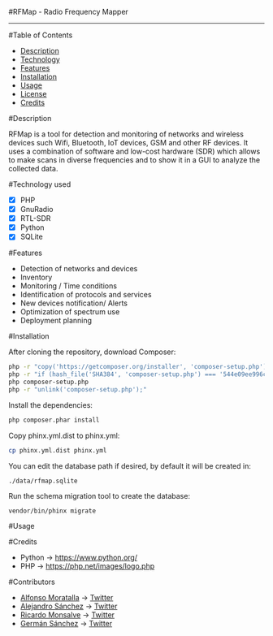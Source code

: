 
#RFMap - Radio Frequency Mapper

----------


#Table of Contents
* [Description](https://github.com/onticsoluciones/RFMap#description)
* [Technology](https://github.com/onticsoluciones/RFMap#technology-used)
* [Features](https://github.com/onticsoluciones/RFMap#features)
* [Installation](https://github.com/onticsoluciones/RFMap#installation)
* [Usage](https://github.com/onticsoluciones/RFMap#usage)
* [License](https://github.com/onticsoluciones/RFMap/blob/master/LICENSE)
* [Credits](https://github.com/onticsoluciones/RFMap#credits)

#Description

RFMap is a tool for detection and monitoring of networks and wireless devices such Wifi, Bluetooth, IoT devices, GSM and other RF devices. 
It uses a combination of software and low-cost hardware (SDR) which allows to make scans in diverse frequencies and to show it in a GUI to analyze the collected data.

#Technology used

- [x] PHP
- [x] GnuRadio
- [x] RTL-SDR
- [x] Python
- [x] SQLite

#Features

 - Detection of networks and devices 
 - Inventory 
 - Monitoring / Time conditions
 - Identification of protocols and services     
 - New devices notification/ Alerts      
 - Optimization of spectrum use     
 - Deployment planning

#Installation

After cloning the repository, download Composer:

```bash
php -r "copy('https://getcomposer.org/installer', 'composer-setup.php');"
php -r "if (hash_file('SHA384', 'composer-setup.php') === '544e09ee996cdf60ece3804abc52599c22b1f40f4323403c44d44fdfdd586475ca9813a858088ffbc1f233e9b180f061') { echo 'Installer verified'; } else { echo 'Installer corrupt'; unlink('composer-setup.php'); } echo PHP_EOL;"
php composer-setup.php
php -r "unlink('composer-setup.php');"
```

Install the dependencies:

```bash
php composer.phar install
```

Copy phinx.yml.dist to phinx.yml:

```bash
cp phinx.yml.dist phinx.yml
```

You can edit the database path if desired, by default it will be created in:

```
./data/rfmap.sqlite
```

Run the schema migration tool to create the database:

```bash
vendor/bin/phinx migrate
```

#Usage

#Credits

- Python -> https://www.python.org/
- PHP -> https://php.net/images/logo.php

#Contributors

* [Alfonso Moratalla](https://github.com/alfonsomoratalla) -> [Twitter](https://twitter.com/alfonso_ng)
* [Alejandro Sánchez](https://github.com/alsanchez) -> [Twitter](https://twitter.com/alsanchez_)
* [Ricardo Monsalve](https://github.com/ricarmon) -> [Twitter](https://twitter.com/ricarmonsalve)
* [Germán Sánchez](https://github.com/yercito) -> [Twitter](https://twitter.com/yeroncio)
